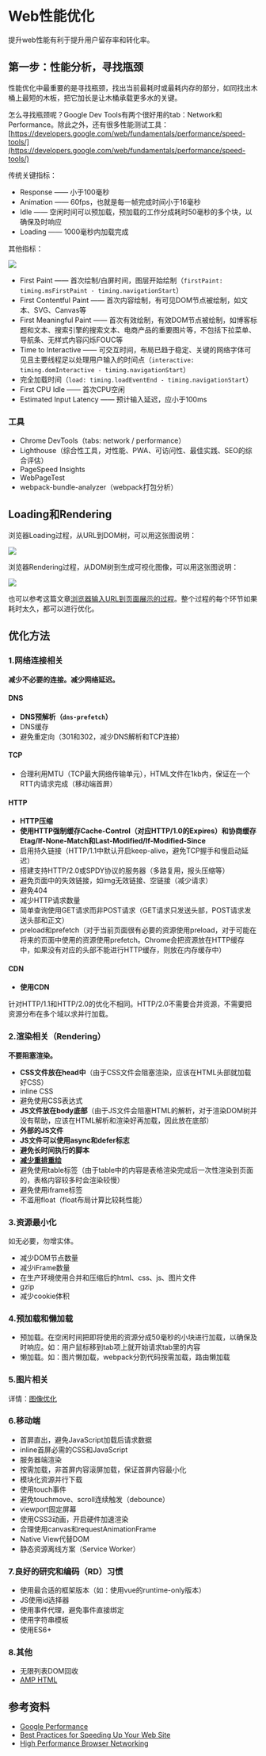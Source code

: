 # Web性能优化

提升web性能有利于提升用户留存率和转化率。

## 第一步：性能分析，寻找瓶颈

性能优化中最重要的是寻找瓶颈，找出当前最耗时或最耗内存的部分，如同找出木桶上最短的木板，把它加长是让木桶承载更多水的关键。

怎么寻找瓶颈呢？Google Dev Tools有两个很好用的tab：Network和Performance。除此之外，还有很多性能测试工具：[https://developers.google.com/web/fundamentals/performance/speed-tools/](https://developers.google.com/web/fundamentals/performance/speed-tools/)

传统关键指标：
* Response —— 小于100毫秒
* Animation —— 60fps，也就是每一帧完成时间小于16毫秒
* Idle —— 空闲时间可以预加载，预加载的工作分成耗时50毫秒的多个块，以确保及时响应
* Loading —— 1000毫秒内加载完成

其他指标：

![](/assets/performance-indicator.png)
* First Paint —— 首次绘制/白屏时间，图层开始绘制（`firstPaint: timing.msFirstPaint - timing.navigationStart`）
* First Contentful Paint —— 首次内容绘制，有可见DOM节点被绘制，如文本、SVG、Canvas等
* First Meaningful Paint —— 首次有效绘制，有效DOM节点被绘制，如博客标题和文本、搜索引擎的搜索文本、电商产品的重要图片等，不包括下拉菜单、导航条、无样式内容闪烁FOUC等
* Time to Interactive —— 可交互时间，布局已趋于稳定、关键的网络字体可见且主要线程足以处理用户输入的时间点（`interactive: timing.domInteractive - timing.navigationStart`）
* 完全加载时间（`load: timing.loadEventEnd - timing.navigationStart`）
* First CPU Idle —— 首次CPU空闲
* Estimated Input Latency —— 预计输入延迟，应小于100ms

### 工具

* Chrome DevTools（tabs: network / performance）
* Lighthouse（综合性工具，对性能、PWA、可访问性、最佳实践、SEO的综合评估）
* PageSpeed Insights
* WebPageTest
* webpack-bundle-analyzer（webpack打包分析）


## Loading和Rendering

浏览器Loading过程，从URL到DOM树，可以用这张图说明：

![](/assets/timing-overview.png)


浏览器Rendering过程，从DOM树到生成可视化图像，可以用这张图说明：

![](/assets/rendering-performance.png)

也可以参考这篇文章[浏览器输入URL到页面展示的过程](../端到端/浏览器输入URL到页面展示的过程.md)。整个过程的每个环节如果耗时太久，都可以进行优化。

## 优化方法

### 1.网络连接相关

**减少不必要的连接。减少网络延迟。**

#### DNS
* **DNS预解析（`dns-prefetch`）**
* DNS缓存
* 避免重定向（301和302，减少DNS解析和TCP连接）

#### TCP
* 合理利用MTU（TCP最大网络传输单元），HTML文件在1kb内，保证在一个RTT内请求完成（移动端首屏）

#### HTTP
* **HTTP压缩**
* **使用HTTP强制缓存Cache-Control（对应HTTP/1.0的Expires）和协商缓存Etag/If-None-Match和Last-Modified/If-Modified-Since**
* 启用持久链接（HTTP/1.1中默认开启keep-alive，避免TCP握手和慢启动延迟）
* 搭建支持HTTP/2.0或SPDY协议的服务器（多路复用，报头压缩等）
* 避免页面中的失效链接，如img无效链接、空链接（减少请求）
* 避免404
* 减少HTTP请求数量
* 简单查询使用GET请求而非POST请求（GET请求只发送头部，POST请求发送头部和正文）
* preload和prefetch（对于当前页面很有必要的资源使用preload，对于可能在将来的页面中使用的资源使用prefetch。Chrome会把资源放在HTTP缓存中，如果没有对应的头部不能进行HTTP缓存，则放在内存缓存中）

#### CDN
* **使用CDN**

针对HTTP/1.1和HTTP/2.0的优化不相同。HTTP/2.0不需要合并资源，不需要把资源分布在多个域以求并行加载。

### 2.渲染相关（Rendering）

**不要阻塞渲染。**

* **CSS文件放在head中**（由于CSS文件会阻塞渲染，应该在HTML头部就加载好CSS）
* inline CSS
* 避免使用CSS表达式
* **JS文件放在body底部**（由于JS文件会阻塞HTML的解析，对于渲染DOM树并没有帮助，应该在HTML解析和渲染好再加载，因此放在底部）
* **外部的JS文件**
* **JS文件可以使用async和defer标志**
* **避免长时间执行的脚本**
* **[减少重排重绘](./重排重绘.md)**
* 避免使用table标签（由于table中的内容是表格渲染完成后一次性渲染到页面的，表格内容较多时会渲染较慢）
* 避免使用iframe标签
* 不滥用float（float布局计算比较耗性能）

### 3.资源最小化

如无必要，勿增实体。

* 减少DOM节点数量
* 减少iFrame数量
* 在生产环境使用合并和压缩后的html、css、js、图片文件
* gzip
* 减少cookie体积

### 4.预加载和懒加载

* 预加载。在空闲时间把即将使用的资源分成50毫秒的小块进行加载，以确保及时响应。如：用户鼠标移到tab项上就开始请求tab里的内容
* 懒加载。如：图片懒加载，webpack分割代码按需加载，路由懒加载

### 5.图片相关

详情：[图像优化](./图像优化.md)

### 6.移动端

* 首屏直出，避免JavaScript加载后请求数据
* inline首屏必需的CSS和JavaScript
* 服务器端渲染
* 按需加载，非首屏内容滚屏加载，保证首屏内容最小化
* 模块化资源并行下载
* 使用touch事件
* 避免touchmove、scroll连续触发（debounce）
* viewport固定屏幕
* 使用CSS3动画，开启硬件加速渲染
* 合理使用canvas和requestAnimationFrame
* Native View代替DOM
* 静态资源离线方案（Service Worker）

### 7.良好的研究和编码（RD）习惯

* 使用最合适的框架版本（如：使用vue的runtime-only版本）
* JS使用id选择器
* 使用事件代理，避免事件直接绑定
* 使用字符串模板
* 使用ES6+

### 8.其他

* 无限列表DOM回收
* [AMP HTML](https://www.ampproject.org/)

## 参考资料

* [Google Performance](https://developers.google.com/web/fundamentals/performance/why-performance-matters/)
* [Best Practices for Speeding Up Your Web Site](https://developer.yahoo.com/performance/rules.html?guccounter=1)
* [High Performance Browser Networking](https://hpbn.co/)
